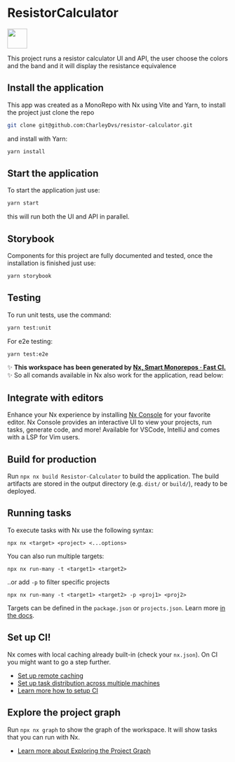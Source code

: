 # ResistorCalculator

<a alt="Nx logo" href="https://nx.dev" target="_blank" rel="noreferrer"><img src="https://raw.githubusercontent.com/nrwl/nx/master/images/nx-logo.png" width="45"></a>

This project runs a resistor calculator UI and API, the user choose the colors and the band and it will display the resistance equivalence

## Install the application

This app was created as a MonoRepo with Nx using Vite and Yarn, to install the project just clone the repo

```sh
git clone git@github.com:CharleyDvs/resistor-calculator.git
```

and install with Yarn:

```sh
yarn install
```

## Start the application

To start the application just use:

```sh
yarn start
```

this will run both the UI and API in parallel.

## Storybook

Components for this project are fully documented and tested, once the installation is finished just use:

```sh
yarn storybook
```

## Testing

To run unit tests, use the command:

```sh
yarn test:unit
```

For e2e testing:

```sh
yarn test:e2e
```

✨ **This workspace has been generated by [Nx, Smart Monorepos · Fast CI.](https://nx.dev)** ✨ So all comands available in Nx also work for the application, read below:

## Integrate with editors

Enhance your Nx experience by installing [Nx Console](https://nx.dev/nx-console) for your favorite editor. Nx Console
provides an interactive UI to view your projects, run tasks, generate code, and more! Available for VSCode, IntelliJ and
comes with a LSP for Vim users.

## Build for production

Run `npx nx build Resistor-Calculator` to build the application. The build artifacts are stored in the output directory (e.g. `dist/` or `build/`), ready to be deployed.

## Running tasks

To execute tasks with Nx use the following syntax:

```
npx nx <target> <project> <...options>
```

You can also run multiple targets:

```
npx nx run-many -t <target1> <target2>
```

..or add `-p` to filter specific projects

```
npx nx run-many -t <target1> <target2> -p <proj1> <proj2>
```

Targets can be defined in the `package.json` or `projects.json`. Learn more [in the docs](https://nx.dev/features/run-tasks).

## Set up CI!

Nx comes with local caching already built-in (check your `nx.json`). On CI you might want to go a step further.

- [Set up remote caching](https://nx.dev/features/share-your-cache)
- [Set up task distribution across multiple machines](https://nx.dev/nx-cloud/features/distribute-task-execution)
- [Learn more how to setup CI](https://nx.dev/recipes/ci)

## Explore the project graph

Run `npx nx graph` to show the graph of the workspace.
It will show tasks that you can run with Nx.

- [Learn more about Exploring the Project Graph](https://nx.dev/core-features/explore-graph)
